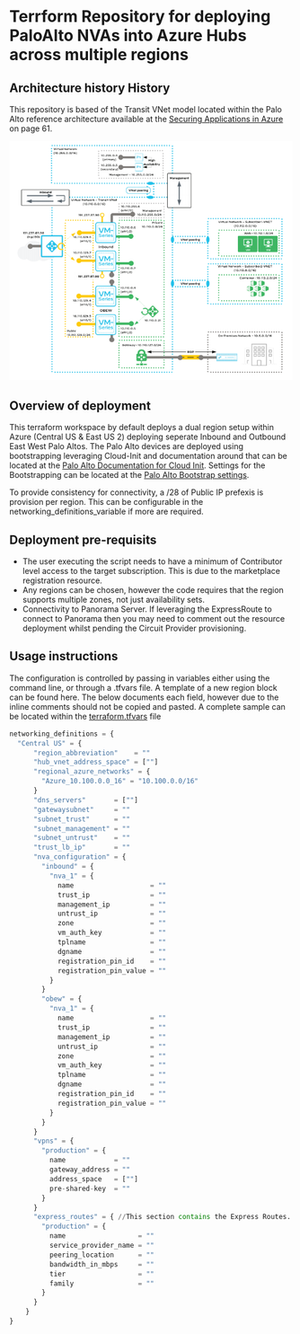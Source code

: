 # Terrform Repository for deploying PaloAlto NVAs into Azure Hubs across multiple regions

## Architecture history History

This repository is based of the Transit VNet model located within the Palo Alto reference architecture available at the [Securing Applications in Azure](https://www.paloaltonetworks.com/apps/pan/public/downloadResource?pagePath=/content/pan/en_US/resources/guides/azure-architecture-guide) on page 61.

![PaloAlto Transit Architecture](images/Palo_Reference_Architecture.png?raw=true "PaloAlto Transit Architecture")

## Overview of deployment

This terraform workspace by default deploys a dual region setup within Azure (Central US & East US 2) deploying seperate Inbound and Outbound East West Palo Altos. The Palo Alto devices are deployed using bootstrapping leveraging Cloud-Init and documentation around that can be located at the [Palo Alto Documentation for Cloud Init](https://docs.paloaltonetworks.com/vm-series/10-0/vm-series-deployment/bootstrap-the-vm-series-firewall/create-the-init-cfgtxt-file/sample-init-cfgtxt-file.html#id114bde92-3176-4c7c-a68a-eadfff80cb29). Settings for the Bootstrapping can be located at the [Palo Alto Bootstrap settings](https://docs.paloaltonetworks.com/vm-series/10-0/vm-series-deployment/bootstrap-the-vm-series-firewall/bootstrap-the-vm-series-firewall-in-azure.html).

To provide consistency for connectivity, a /28 of Public IP prefexis is provision per region. This can be configurable in the networking_definitions_variable if more are required.

## Deployment pre-requisits

- The user executing the script needs to have a minimum of Contributor level access to the target subscription. This is due to the marketplace registration resource.
- Any regions can be chosen, however the code requires that the region supports multiple zones, not just availability sets.
- Connectivity to Panorama Server. If leveraging the ExpressRoute to connect to Panorama then you may need to comment out the resource deployment whilst pending the Circuit Provider provisioning.
  
## Usage instructions

The configuration is controlled by passing in variables either using the command line, or through a .tfvars file. A template of a new region block can be found here. The below documents each field, however due to the inline comments should not be copied and pasted. A complete sample can be located within the [terraform.tfvars](terraform.tfvars) file

```terraform
networking_definitions = {
  "Central US" = {
      "region_abbreviation"    = ""
      "hub_vnet_address_space" = [""]
      "regional_azure_networks" = {
        "Azure_10.100.0.0_16" = "10.100.0.0/16"
      }
      "dns_servers"       = [""]
      "gatewaysubnet"     = ""
      "subnet_trust"      = ""
      "subnet_management" = ""
      "subnet_untrust"    = ""
      "trust_lb_ip"       = ""
      "nva_configuration" = {
        "inbound" = {
          "nva_1" = {
            name                   = ""
            trust_ip               = ""
            management_ip          = ""
            untrust_ip             = ""
            zone                   = ""
            vm_auth_key            = ""
            tplname                = ""
            dgname                 = ""
            registration_pin_id    = ""
            registration_pin_value = ""
          }
        }
        "obew" = {
          "nva_1" = {
            name                   = ""
            trust_ip               = ""
            management_ip          = ""
            untrust_ip             = ""
            zone                   = ""
            vm_auth_key            = ""
            tplname                = ""
            dgname                 = ""
            registration_pin_id    = ""
            registration_pin_value = ""
          }
        }
      }
      "vpns" = {
        "production" = {
          name            = ""
          gateway_address = ""
          address_space   = [""]
          pre-shared-key  = ""
        }
      }
      "express_routes" = { //This section contains the Express Routes. In the event no Express Routes are required for this region leave {}
        "production" = {
          name                  = ""
          service_provider_name = ""
          peering_location      = ""
          bandwidth_in_mbps     = ""
          tier                  = ""
          family                = ""
        }
      }
    }
}
```
